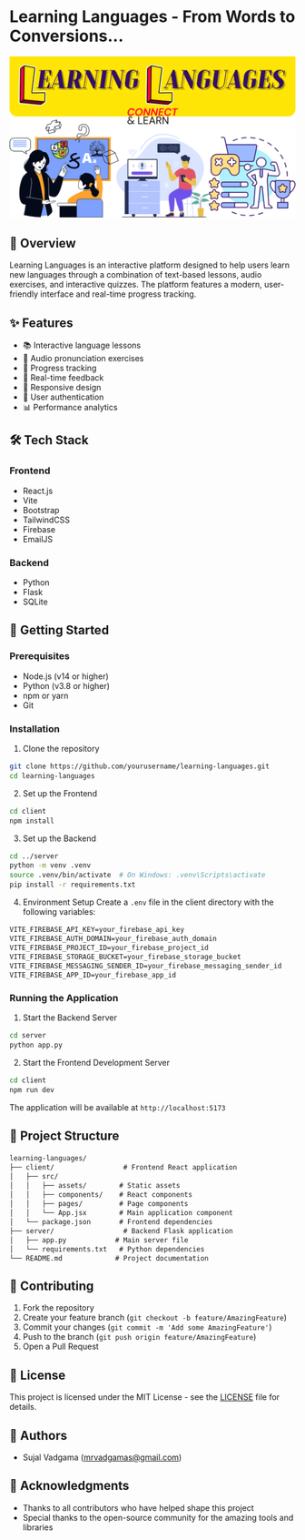 ﻿# Learning Languages - From Words to Conversions...

![Learning Languages Logo](client\src\assets\logo.png)

## 🎯 Overview

Learning Languages is an interactive platform designed to help users learn new languages through a combination of text-based lessons, audio exercises, and interactive quizzes. The platform features a modern, user-friendly interface and real-time progress tracking.

## ✨ Features

- 📚 Interactive language lessons
- 🎤 Audio pronunciation exercises
- 📝 Progress tracking
- 🔄 Real-time feedback
- 📱 Responsive design
- 🔐 User authentication
- 📊 Performance analytics

## 🛠️ Tech Stack

### Frontend
- React.js
- Vite
- Bootstrap
- TailwindCSS
- Firebase
- EmailJS

### Backend
- Python
- Flask
- SQLite

## 🚀 Getting Started

### Prerequisites
- Node.js (v14 or higher)
- Python (v3.8 or higher)
- npm or yarn
- Git

### Installation

1. Clone the repository
```bash
git clone https://github.com/yourusername/learning-languages.git
cd learning-languages
```

2. Set up the Frontend
```bash
cd client
npm install
```

3. Set up the Backend
```bash
cd ../server
python -m venv .venv
source .venv/bin/activate  # On Windows: .venv\Scripts\activate
pip install -r requirements.txt
```

4. Environment Setup
Create a `.env` file in the client directory with the following variables:
```env
VITE_FIREBASE_API_KEY=your_firebase_api_key
VITE_FIREBASE_AUTH_DOMAIN=your_firebase_auth_domain
VITE_FIREBASE_PROJECT_ID=your_firebase_project_id
VITE_FIREBASE_STORAGE_BUCKET=your_firebase_storage_bucket
VITE_FIREBASE_MESSAGING_SENDER_ID=your_firebase_messaging_sender_id
VITE_FIREBASE_APP_ID=your_firebase_app_id
```

### Running the Application

1. Start the Backend Server
```bash
cd server
python app.py
```

2. Start the Frontend Development Server
```bash
cd client
npm run dev
```

The application will be available at `http://localhost:5173`

## 📁 Project Structure

```
learning-languages/
├── client/                 # Frontend React application
│   ├── src/
│   │   ├── assets/        # Static assets
│   │   ├── components/    # React components
│   │   ├── pages/         # Page components
│   │   └── App.jsx        # Main application component
│   └── package.json       # Frontend dependencies
├── server/                 # Backend Flask application
│   ├── app.py            # Main server file
│   └── requirements.txt   # Python dependencies
└── README.md             # Project documentation
```

## 🤝 Contributing

1. Fork the repository
2. Create your feature branch (`git checkout -b feature/AmazingFeature`)
3. Commit your changes (`git commit -m 'Add some AmazingFeature'`)
4. Push to the branch (`git push origin feature/AmazingFeature`)
5. Open a Pull Request

## 📝 License

This project is licensed under the MIT License - see the [LICENSE](LICENSE) file for details.

## 👥 Authors

- Sujal Vadgama (mrvadgamas@gmail.com)

## 🙏 Acknowledgments

- Thanks to all contributors who have helped shape this project
- Special thanks to the open-source community for the amazing tools and libraries
